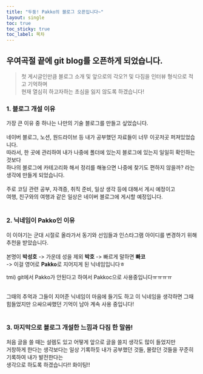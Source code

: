 ```yaml
---
title: "두둥! Pakko의 블로그 오픈입니다~"
layout: single
toc: true
toc_sticky: true
toc_label: 목차
---
```


## 우여곡절 끝에 git blog를 오픈하게 되었습니다.

> 첫 게시글인만큼 블로그 소개 및 앞으로의 각오?! 및 다짐을 인터뷰 형식으로 적고 기억하며  
> 현재 열심히 하고자하는 초심을 잃지 않도록 하겠습니다!

### 1. 블로그 개설 이유
가장 큰 이유 중 하나는 나만의 기술 블로그를 만들고 싶었습니다.
<br></br>
네이버 블로그, 노션, 원드라이브 등 내가 공부했던 자료들이 너무 이곳저곳 퍼져있었습니다.  
따라서, 한 곳에 관리하여 내가 나중에 폴더에 있는지 블로그에 있는지 일일히 확인하는 것보다  
하나의 블로그에 카테고리화 해서 정리를 해놓으면 나중에 찾기도 편하지 않을까? 라는 생각에 만들게 되었습니다.
<br></br>
주로 코딩 관련 공부, 자격증, 취직 준비, 일상 생각 등에 대해서 게시 예정이고  
여행, 친구와의 여행과 같은 일상은  네이버 블로그에 게시할 예정입니다.
<br></br>

### 2. 닉네임이 Pakko인 이유
이 이야기는 군대 시절로 올라가서 동기와 선임들과 인스타그램 아이디를 변경하기 위해 추천을 받았습니다.
<br></br>
본명이 **박성호** -> 가운데 성을 제외 **박호** -> 빠르게 말하면 **빠코**   
-> 이걸 영어로 **Pakko**로 지어지게 된 닉네임입니다ㅎ  

tmi) git에서 Pakko가 안된다고 하여서 Pakkoc으로 사용중입니다ㅠㅠㅠㅠ
<br></br>

그때의 추억과 그들이 지어준 닉네임이 마음에 들기도 하고 이 닉네임을 생각하면 그때 힘들었지만 으쌰으쌰했던 기억이 남아 계속 사용 중입니다!
<br></br>

### 3. 마지막으로 블로그 개설한 느낌과 다짐 한 말씀!
처음 글을 쓸 때는 설렘도 있고 어떻게 앞으로 글을 쓸지 생각도 많이 들었지만  
거창하게 한다는 생각보다는 일상 기록하듯 내가 공부했던 것들, 몰랐던 것들을 꾸준히 기록하여 내가 발전한다는  
생각으로 하도록 하겠습니다!! 화이팅!!
